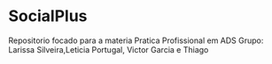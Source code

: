 # SocialPlus
Repositorio focado para a materia Pratica Profissional em ADS 
Grupo: Larissa Silveira,Leticia Portugal, Victor Garcia e Thiago
